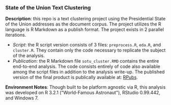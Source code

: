 ### State of the Union Text Clustering ###


**Description**: this repo is a text clustering project using the Presidential State of the Union addresses
as the document corpus. The project utilizes the R language is R Markdown as a publish format. The project exists in 2 parallel iterations.  
  - *Script*: the R script version consists of 3 files: `preprocess.R`, `eda.R`, and `cluster.R`. They contain only the code necessary to replicate the subject of the analysis.  
  - *Publication*: the R Markdown file `sotu_cluster.RMD` contains the entire end-to-end analysis. The code consists entirely of code also available among the script files in addition to the analysis write-up. The published version of the final product is publically available at: [RPubs](http://rpubs.com/frankdevans/sotu_cluster "RPubs").

**Environment Notes**: Though built to be platform agnostic via R, this analysis was developed on R 3.2.1 ("World-Famous Astronaut"), RStudio 0.99.442, and Windows 7.
